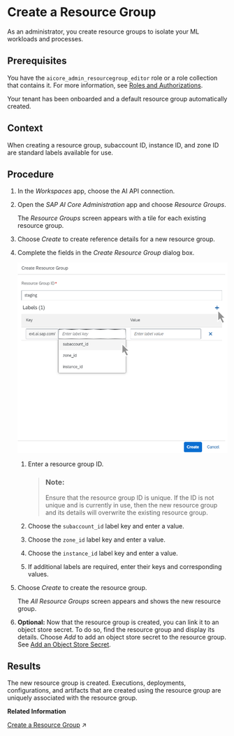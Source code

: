 <!-- loio060d9beb42394e33b5f68b9c0458a755 -->

# Create a Resource Group

As an administrator, you create resource groups to isolate your ML workloads and processes.



<a name="loio060d9beb42394e33b5f68b9c0458a755__prereq_vsn_vrt_qxb"/>

## Prerequisites

You have the `aicore_admin_resourcegroup_editor` role or a role collection that contains it. For more information, see [Roles and Authorizations](https://help.sap.com/docs/ai-launchpad/sap-ai-launchpad/roles-and-authorizations).

Your tenant has been onboarded and a default resource group automatically created.



<a name="loio060d9beb42394e33b5f68b9c0458a755__context_g45_yrt_qxb"/>

## Context

When creating a resource group, subaccount ID, instance ID, and zone ID are standard labels available for use.



<a name="loio060d9beb42394e33b5f68b9c0458a755__steps_fsy_bst_qxb"/>

## Procedure

1.  In the *Workspaces* app, choose the AI API connection.

2.  Open the *SAP AI Core Administration* app and choose *Resource Groups*.

    The *Resource Groups* screen appears with a tile for each existing resource group.

3.  Choose *Create* to create reference details for a new resource group.

4.  Complete the fields in the *Create Resource Group* dialog box.

    ![Create Resource Group dialog with description entered and cursor on list of available entries for label key field.](images/Image_AIL_Create_Resource_Group_a3dd970.png)

    1.  Enter a resource group ID.

        > ### Note:  
        > Ensure that the resource group ID is unique. If the ID is not unique and is currently in use, then the new resource group and its details will overwrite the existing resource group.

    2.  Choose the `subaccount_id` label key and enter a value.

    3.  Choose the `zone_id` label key and enter a value.

    4.  Choose the `instance_id` label key and enter a value.

    5.  If additional labels are required, enter their keys and corresponding values.


5.  Choose *Create* to create the resource group.

    The *All Resource Groups* screen appears and shows the new resource group.

6.  **Optional:** Now that the resource group is created, you can link it to an object store secret. To do so, find the resource group and display its details. Choose *Add* to add an object store secret to the resource group. See [Add an Object Store Secret](https://help.sap.com/docs/ai-launchpad/sap-ai-launchpad/add-object-store-secret).




<a name="loio060d9beb42394e33b5f68b9c0458a755__result_llz_dst_qxb"/>

## Results

The new resource group is created. Executions, deployments, configurations, and artifacts that are created using the resource group are uniquely associated with the resource group.

**Related Information**  


[Create a Resource Group](https://help.sap.com/viewer/2d6c5984063c40a59eda62f4a9135bee/CLOUD/en-US/01753f4dcb454401b539ecc4def641be.html "") :arrow_upper_right:

